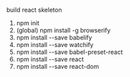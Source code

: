 build react skeleton
1. npm init
2. (global) npm install -g browserify
3. npm install --save babelify
4. npm install --save watchify
5. npm install --save babel-preset-react
6. npm install --save react
7. npm install --save react-dom
